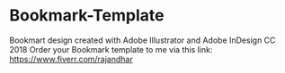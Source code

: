 # Bookmark-Template
Bookmart design created with Adobe Illustrator and Adobe InDesign CC 2018
Order your Bookmark template to me via this link: https://www.fiverr.com/rajandhar
